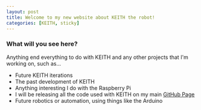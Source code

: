 ```yaml
---
layout: post
title: Welcome to my new website about KEITH the robot!
categories: [KEITH, sticky]
---
```


### What will you see here?

Anything end everything to do with KEITH and any other projects that I'm working on, such as...

* Future KEITH iterations
* The past development of KEITH
* Anything interesting I do with the Raspberry Pi
* I will be releasing all the code used with KEITH on my main <a href="http://github.com/davedude0/">GitHub Page</a>
* Future robotics or automation, using things like the Arduino
